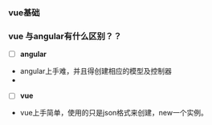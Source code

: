 ### vue基础
### vue 与angular有什么区别？？
- [ ] **angular**
-  angular上手难，并且得创建相应的模型及控制器
-  

- [ ] **vue**
- vue上手简单，使用的只是json格式来创建，new一个实例。
